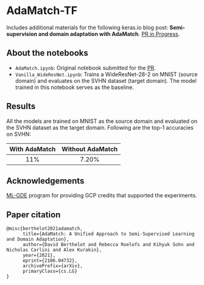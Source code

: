 # AdaMatch-TF
Includes additional materials for the following keras.io blog post: **Semi-supervision and domain adaptation with AdaMatch**. [PR in Progress](https://github.com/keras-team/keras-io/pull/513).

## About the notebooks

* `AdaMatch.ipynb`: Original notebook submitted for the [PR](https://github.com/keras-team/keras-io/pull/513).
* `Vanilla_WideResNet.ipynb`: Trains a WideResNet-28-2 on MNIST (source domain) and evaluates on the SVHN dataset (target domain). The model trained in this notebook serves as the baseline. 

## Results

All the models are trained on MNIST as the source domain and evaluated on the SVHN dataset as the target domain. Following are the top-1 accuracies on SVHN:
          
| With AdaMatch 	| Without AdaMatch 	|
|:-------------:	|:----------------:	|
|     11%    	|       7.20%      	|

## Acknowledgements

[ML-GDE](https://developers.google.com/programs/experts/) program for providing GCP credits that supported the experiments. 

## Paper citation

```
@misc{berthelot2021adamatch,
      title={AdaMatch: A Unified Approach to Semi-Supervised Learning and Domain Adaptation}, 
      author={David Berthelot and Rebecca Roelofs and Kihyuk Sohn and Nicholas Carlini and Alex Kurakin},
      year={2021},
      eprint={2106.04732},
      archivePrefix={arXiv},
      primaryClass={cs.LG}
}
```
